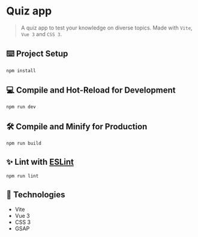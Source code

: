 # Quiz app

> A quiz app to test your knowledge on diverse topics. Made with `Vite`, `Vue 3` and `CSS 3`.

## ⌨️ Project Setup

```sh
npm install
```

## 💻 Compile and Hot-Reload for Development

```sh
npm run dev
```

## 🛠️ Compile and Minify for Production

```sh
npm run build
```

## ✨ Lint with [ESLint](https://eslint.org/)

```sh
npm run lint
```
## 🔬 Technologies

- Vite
- Vue 3
- CSS 3
- GSAP